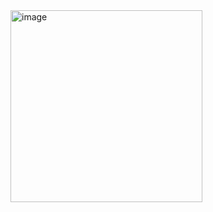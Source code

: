 <img width="307" alt="image" src="https://github.com/user-attachments/assets/1bcd48f7-cec9-4f41-95c1-df58174d49c4">
